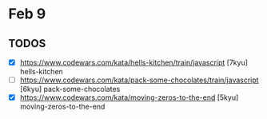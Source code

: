 # Feb 9

## TODOS

- [x] <https://www.codewars.com/kata/hells-kitchen/train/javascript> [7kyu] hells-kitchen
- [ ] <https://www.codewars.com/kata/pack-some-chocolates/train/javascript> [6kyu] pack-some-chocolates
- [x] <https://www.codewars.com/kata/moving-zeros-to-the-end> [5kyu] moving-zeros-to-the-end
